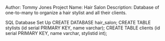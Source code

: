 Author: Tommy Jones
Project Name: Hair Salon
Description: Database of one-to-many to organize a hair stylist and all their clients.

SQL Database Set Up
CREATE DATABASE hair_salon;
CREATE TABLE stylists (id serial PRIMARY KEY, name varchar);
CREATE TABLE clients (id serial PRIMARY KEY, name varchar, stylistid int);
